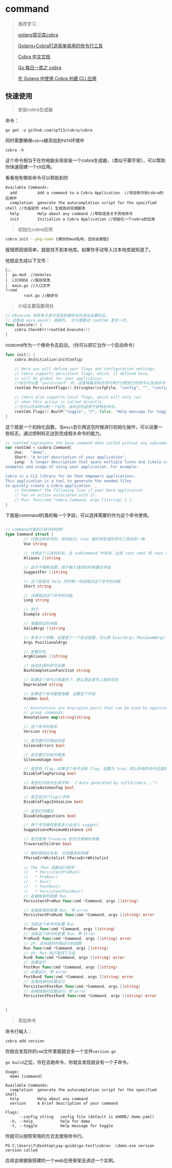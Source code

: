 # command

> 推荐学习：
>
> [golang常见库cobra](https://segmentfault.com/a/1190000023382214)
>
> [Golang+Cobra打造简单易用的命令行工具](https://www.bilibili.com/video/BV1ka4y177iK?from=search&seid=1790714767143335543&spm_id_from=333.337.0.0)
>
> [Cobra 中文文档](https://juejin.cn/post/6924541628031959047)
>
> [Go 每日一库之 cobra](https://darjun.github.io/2020/01/17/godailylib/cobra/)
>
> [在 Golang 中使用 Cobra 创建 CLI 应用](https://www.qikqiak.com/post/create-cli-app-with-cobra/)

## 快速使用

> 安装cobra生成器

命令：

```shell
go get -u github.com/spf13/cobra/cobra
```

同时需要确保`cobra`被添加到`PATH`环境中

```shell
cobra -h
```

这个命令相当于在你电脑全局安装一个cobra生成器，（类似于脚手架），可以帮助你快速搭建一个cli应用。

看看他有哪些命令可以帮助到你

```shell
Available Commands:
  add         Add a command to a Cobra Application  //添加命令到cobra的应用中
  completion  generate the autocompletion script for the specified shell //为指定的 shell 生成自动完成脚本
  help        Help about any command //帮助信息关于其他命令
  init        Initialize a Cobra Application //初始化一个cobra的应用
```

> 初始化cobra应用

```bash
cobra init --pkg-name {填你的mod名称，否则会报错}
```

报错原因很简单，就是找不到本地库。如果你手动导入过本地库就知道了。

他就会生成以下文件：

```code
C:.
│  go.mod  //modules
│  LICENSE //版权信息
│  main.go //入口文件
└─cmd
        root.go //根命令
```

> 介绍主要函数用处

```go
// EExecute 将所有子命令添加到根命令并适当设置标志。
// 这是由 main.main() 调用的。 它只需要对 rootCmd 发生一次。
func Execute() {
	cobra.CheckErr(rootCmd.Execute())
}
```

rootcmd作为一个根命令去启动。（你可以把它当作一个启动命令）

```go
func init() {
	cobra.OnInitialize(initConfig)

	// Here you will define your flags and configuration settings.
	// Cobra supports persistent flags, which, if defined here,
	// will be global for your application.
	//标志可以是 "persistent" 的，这意味着该标志将可用于分配给它的命令以及该命令下的每个命令。对于全局标志，将标志分配为根上的持久标志。
	rootCmd.PersistentFlags().StringVar(&cfgFile, "config", "", "config file (default is $HOME/.demo.yaml)")

	// Cobra also supports local flags, which will only run
	// when this action is called directly.
    //也可以在本地分配一个标志，该标志仅适用于该特定命令。
	rootCmd.Flags().BoolP("toggle", "t", false, "Help message for toggle")
}
```

这个就是一个初始化函数，当`main`去引用这包时候进行初始化操作，可以设置一些标志，通过控制标志达到完成相关命令的能力。

```go
// rootCmd represents the base command when called without any subcommands
var rootCmd = &cobra.Command{
	Use:   "demo",
	Short: "A brief description of your application",
	Long: `A longer description that spans multiple lines and likely contains
examples and usage of using your application. For example:

Cobra is a CLI library for Go that empowers applications.
This application is a tool to generate the needed files
to quickly create a Cobra application.`,
	// Uncomment the following line if your bare application
	// has an action associated with it:
	// Run: func(cmd *cobra.Command, args []string) { },
}
```

下面是command的类的每一个字段，可以选择需要的作为这个命令使用。

```go

// Command代表执行命令的结构
type Command struct {
        // 代表当前命令的，如何执行，root 最好和生成的命令工具名称一致
        Use string
        
        // 代表这个工具的别名，在 subCommand 中有用，比如 root cmd1 和 root cmd_1 想要都执行一个 subCommand 就需要这样
        Aliases []string

        // 由于不强制设置，用于输入错误的时候建议字段
        SuggestFor []string

        // 这个就是在 help 的时候一句话描述这个命令的功能
        Short string

        // 详细描述这个命令的功能
        Long string

        // 例子
        Example string

        // 需要验证的参数
        ValidArgs []string

        // 有多少个参数，这里放了一个验证函数，可以是 ExactArgs，MaximumNArgs 等，验证有多少个参数
        Args PositionalArgs

        // 参数别名
        ArgAliases []string

        // 自动生成的命令设置
        BashCompletionFunction string

        // 如果这个命令已经废弃了，那么就这里写上废弃信息
        Deprecated string

        // 如果这个命令要被隐藏，设置这个字段
        Hidden bool

        // Annotations are key/value pairs that can be used by applications to identify or
        // group commands.
        Annotations map[string]string

        // 这个命令的版本
        Version string

        // 是否要打印错误信息
        SilenceErrors bool

        // 是否要打印如何使用
        SilenceUsage bool

        // 是否有 flag，如果这个命令没有 flag，设置为 true，那么所有的命令后面的参数都会是 arguments
        DisableFlagParsing bool

        // 是否打印自动生成字样： ("Auto generated by spf13/cobra...")
        DisableAutoGenTag bool

        // 是否显示[flags]字样
        DisableFlagsInUseLine bool

        // 是否打印建议
        DisableSuggestions bool

        // 两个字符串的差距多少会进入 suggest
        SuggestionsMinimumDistance int

        // 是否使用 Traverse 的方式来解析参数
        TraverseChildren bool

        // 解析错误白名单, 比如像未知参数
        FParseErrWhitelist FParseErrWhitelist
        
        // The *Run 函数运行顺序：
        //   * PersistentPreRun()
        //   * PreRun()
        //   * Run()
        //   * PostRun()
        //   * PersistentPostRun()
        // 会被继承的前置 Run
        PersistentPreRun func(cmd *Command, args []string)

        // 会被继承的前置 Run, 带 error
        PersistentPreRunE func(cmd *Command, args []string) error

        // 当前这个命令的前置 Run
        PreRun func(cmd *Command, args []string)
        // 当前这个命令的前置 Run，带 Error
        PreRunE func(cmd *Command, args []string) error
        // zh: 实际跑的时候运行的函数
        Run func(cmd *Command, args []string)
        // zh: Run 执行错误了之后
        RunE func(cmd *Command, args []string) error
        // 后置运行
        PostRun func(cmd *Command, args []string)
        // 后置运行，带 error
        PostRunE func(cmd *Command, args []string) error
        // 会被继承的后置运行
        PersistentPostRun func(cmd *Command, args []string)
        // 会被继承的后置运行，带 error
        PersistentPostRunE func(cmd *Command, args []string) error

        
}
```

> 添加命令

命令行输入：

```shell
cobra add version
```

你就会发现你的`cmd`文件里面就会多一个文件`version.go`

`go build`之后，你在去跑命令，你就会发现就会有一个子命令。

```shell
Usage:
  demo [command]

Available Commands:
  completion  generate the autocompletion script for the specified shell
  help        Help about any command
  version     A brief description of your command

Flags:
      --config string   config file (default is $HOME/.demo.yaml)
  -h, --help            help for demo
  -t, --toggle          Help message for toggle

```

你就可以按照常用的方式去使用命令行。

```shell
PS C:\Users\Y\Desktop\yay-guide\go-test\cobra> .\demo.exe version
version called
```

后续会根据我搭建的一个web应用骨架去讲述一个实例。


